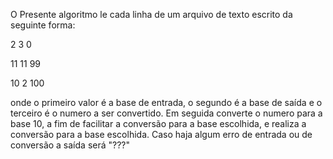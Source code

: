 O Presente algoritmo le cada linha de um arquivo de texto escrito da seguinte forma:


2 3 0

11 11 99

10 2 100

onde o primeiro valor é a base de entrada, o segundo é a base de saída e o terceiro é o numero a ser convertido.
Em seguida converte o numero para a base 10, a fim de facilitar a conversão para a base escolhida, e realiza a conversão para a base escolhida.
Caso haja algum erro de entrada ou de conversão a saída será "???"
